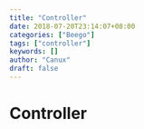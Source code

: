 ```yaml
---
title: "Controller"
date: 2018-07-20T23:14:07+08:00
categories: ["Beego"]
tags: ["controller"]
keywords: []
author: "Canux"
draft: false
---
```


# Controller



